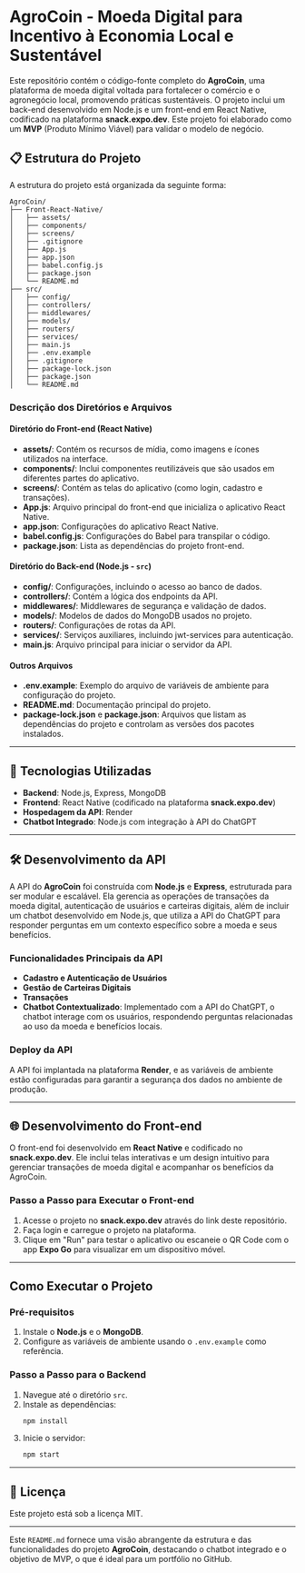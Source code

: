 # AgroCoin - Moeda Digital para Incentivo à Economia Local e Sustentável

Este repositório contém o código-fonte completo do **AgroCoin**, uma plataforma de moeda digital voltada para fortalecer o comércio e o agronegócio local, promovendo práticas sustentáveis. O projeto inclui um back-end desenvolvido em Node.js e um front-end em React Native, codificado na plataforma **snack.expo.dev**. Este projeto foi elaborado como um **MVP** (Produto Mínimo Viável) para validar o modelo de negócio.

## 📋 Estrutura do Projeto

A estrutura do projeto está organizada da seguinte forma:

```plaintext
AgroCoin/
├── Front-React-Native/
│   ├── assets/
│   ├── components/
│   ├── screens/
│   ├── .gitignore
│   ├── App.js
│   ├── app.json
│   ├── babel.config.js
│   ├── package.json
│   └── README.md
├── src/
│   ├── config/
│   ├── controllers/
│   ├── middlewares/
│   ├── models/
│   ├── routers/
│   ├── services/
│   ├── main.js
│   ├── .env.example
│   ├── .gitignore
│   ├── package-lock.json
│   ├── package.json
│   └── README.md
```

### Descrição dos Diretórios e Arquivos

#### Diretório do Front-end (React Native)

- **assets/**: Contém os recursos de mídia, como imagens e ícones utilizados na interface.
- **components/**: Inclui componentes reutilizáveis que são usados em diferentes partes do aplicativo.
- **screens/**: Contém as telas do aplicativo (como login, cadastro e transações).
- **App.js**: Arquivo principal do front-end que inicializa o aplicativo React Native.
- **app.json**: Configurações do aplicativo React Native.
- **babel.config.js**: Configurações do Babel para transpilar o código.
- **package.json**: Lista as dependências do projeto front-end.

#### Diretório do Back-end (Node.js - `src`)

- **config/**: Configurações, incluindo o acesso ao banco de dados.
- **controllers/**: Contém a lógica dos endpoints da API.
- **middlewares/**: Middlewares de segurança e validação de dados.
- **models/**: Modelos de dados do MongoDB usados no projeto.
- **routers/**: Configurações de rotas da API.
- **services/**: Serviços auxiliares, incluindo jwt-services para autenticação.
- **main.js**: Arquivo principal para iniciar o servidor da API.

#### Outros Arquivos

- **.env.example**: Exemplo do arquivo de variáveis de ambiente para configuração do projeto.
- **README.md**: Documentação principal do projeto.
- **package-lock.json** e **package.json**: Arquivos que listam as dependências do projeto e controlam as versões dos pacotes instalados.

---

## 🚀 Tecnologias Utilizadas

- **Backend**: Node.js, Express, MongoDB
- **Frontend**: React Native (codificado na plataforma **snack.expo.dev**)
- **Hospedagem da API**: Render
- **Chatbot Integrado**: Node.js com integração à API do ChatGPT

---

## 🛠️ Desenvolvimento da API

A API do **AgroCoin** foi construída com **Node.js** e **Express**, estruturada para ser modular e escalável. Ela gerencia as operações de transações da moeda digital, autenticação de usuários e carteiras digitais, além de incluir um chatbot desenvolvido em Node.js, que utiliza a API do ChatGPT para responder perguntas em um contexto específico sobre a moeda e seus benefícios.

### Funcionalidades Principais da API

- **Cadastro e Autenticação de Usuários**
- **Gestão de Carteiras Digitais**
- **Transações**
- **Chatbot Contextualizado**: Implementado com a API do ChatGPT, o chatbot interage com os usuários, respondendo perguntas relacionadas ao uso da moeda e benefícios locais.

### Deploy da API

A API foi implantada na plataforma **Render**, e as variáveis de ambiente estão configuradas para garantir a segurança dos dados no ambiente de produção.

---

## 🌐 Desenvolvimento do Front-end

O front-end foi desenvolvido em **React Native** e codificado no **snack.expo.dev**. Ele inclui telas interativas e um design intuitivo para gerenciar transações de moeda digital e acompanhar os benefícios da AgroCoin.

### Passo a Passo para Executar o Front-end

1. Acesse o projeto no **snack.expo.dev** através do link deste repositório.
2. Faça login e carregue o projeto na plataforma.
3. Clique em "Run" para testar o aplicativo ou escaneie o QR Code com o app **Expo Go** para visualizar em um dispositivo móvel.

---

## Como Executar o Projeto

### Pré-requisitos

1. Instale o **Node.js** e o **MongoDB**.
2. Configure as variáveis de ambiente usando o `.env.example` como referência.

### Passo a Passo para o Backend

1. Navegue até o diretório `src`.
2. Instale as dependências:
   ```bash
   npm install
   ```
3. Inicie o servidor:
   ```bash
   npm start
   ```

---

## 📄 Licença

Este projeto está sob a licença MIT.

---

Este `README.md` fornece uma visão abrangente da estrutura e das funcionalidades do projeto **AgroCoin**, destacando o chatbot integrado e o objetivo de MVP, o que é ideal para um portfólio no GitHub.
